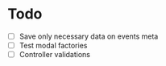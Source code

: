 # Todo

- [ ] Save only necessary data on events meta
- [ ] Test modal factories
- [ ] Controller validations
